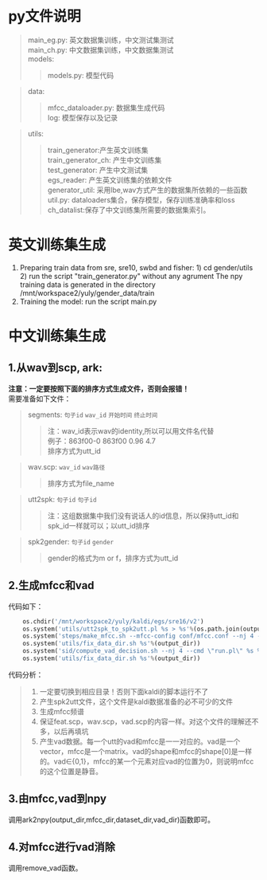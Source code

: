 py文件说明
==============
>main_eg.py: 英文数据集训练，中文测试集测试<br>
>main_ch.py: 中文数据集训练，中文数据集测试<br>
>models:
>>models.py: 模型代码<br>

>data:
>>mfcc_dataloader.py: 数据集生成代码<br>
>log: 模型保存以及记录<br>

>utils:
>> train_generator:产生英文训练集<br>
>> train_generator_ch: 产生中文训练集<br>
>> test_generator: 产生中文测试集<br>
>> egs_reader: 产生英文训练集的依赖文件<br>
>> generator_util: 采用lbe,wav方式产生的数据集所依赖的一些函数<br>
>> util.py: dataloaders集合，保存模型，保存训练准确率和loss<br>
>> ch_datalist:保存了中文训练集所需要的数据集索引。

英文训练集生成
==============
1. Preparing train data from sre, sre10, swbd and fisher:
        1) cd gender/utils
        2) run the script "train_generator.py" without any agrument
    The npy training data is generated in the directory /mnt/workspace2/yuly/gender_data/train
2. Training the model:
        run the script main.py


中文训练集生成
==============
1.从wav到scp, ark:
-----------------
**注意：一定要按照下面的排序方式生成文件，否则会报错！**<br>
需要准备如下文件：
>segments: `句子id` `wav_id` `开始时间` `终止时间` <br> 
>>注：wav_id表示wav的identity,所以可以用文件名代替<br>
>>例子：863f00-0 863f00 0.96 4.7<br>
>>排序方式为utt_id

>wav.scp: `wav_id` `wav路径`
>>排序方式为file_name

>utt2spk: `句子id` `句子id`
>>注：这组数据集中我们没有说话人的id信息，所以保持utt_id和spk_id一样就可以；以utt_id排序

>spk2gender: `句子id` `gender`
>>gender的格式为m or f，排序方式为utt_id


## 2.生成mfcc和vad
代码如下：
```python
    os.chdir('/mnt/workspace2/yuly/kaldi/egs/sre16/v2')
    os.system('utils/utt2spk_to_spk2utt.pl %s > %s'%(os.path.join(output_dir,'utt2spk'),os.path.join(output_dir,'spk2utt')))
    os.system('steps/make_mfcc.sh --mfcc-config conf/mfcc.conf --nj 4 --cmd \"run.pl\" %s %s %s'%(output_dir,mfcclog_dir,mfcc_dir))
    os.system('utils/fix_data_dir.sh %s'%(output_dir))
    os.system('sid/compute_vad_decision.sh --nj 4 --cmd \"run.pl\" %s %s %s'%(output_dir,mfcclog_dir,mfcc_dir))
    os.system('utils/fix_data_dir.sh %s'%(output_dir))
```
代码分析：
>1. 一定要切换到相应目录！否则下面kaldi的脚本运行不了<br>
>2. 产生spk2utt文件，这个文件是kaldi数据准备的必不可少的文件<br>
>3. 生成mfcc频谱
>4. 保证feat.scp，wav.scp，vad.scp的内容一样。对这个文件的理解还不多，以后再填坑
>5. 产生vad数据。每一个utt的vad和mfcc是一一对应的。vad是一个vector，mfcc是一个matrix。vad的shape和mfcc的shape[0]是一样的。vad∈{0,1}，mfcc的某一个元素对应vad的位置为0，则说明mfcc的这个位置是静音。

## 3.由mfcc,vad到npy
调用ark2npy(output_dir,mfcc_dir,dataset_dir,vad_dir)函数即可。

## 4.对mfcc进行vad消除
调用remove_vad函数。
